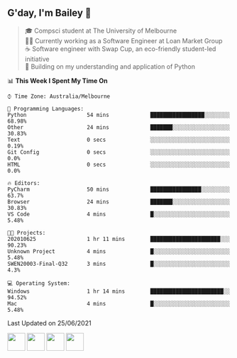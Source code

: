 ## G'day, I'm Bailey 👋

> 🎓 Compsci student at The University of Melbourne <br>
> 👨‍💻 Currently working as a Software Engineer at Loan Market Group <br>
> ☕️ Software engineer with Swap Cup, an eco-friendly student-led initiative <br>
> 🌱 Building on my understanding and application of Python

<!--START_SECTION:waka-->
📊 **This Week I Spent My Time On** 

```text
⌚︎ Time Zone: Australia/Melbourne

💬 Programming Languages: 
Python                   54 mins             █████████████████░░░░░░░░   68.98% 
Other                    24 mins             ███████░░░░░░░░░░░░░░░░░░   30.83% 
Text                     0 secs              ░░░░░░░░░░░░░░░░░░░░░░░░░   0.19% 
Git Config               0 secs              ░░░░░░░░░░░░░░░░░░░░░░░░░   0.0% 
HTML                     0 secs              ░░░░░░░░░░░░░░░░░░░░░░░░░   0.0%

🔥 Editors: 
PyCharm                  50 mins             ████████████████░░░░░░░░░   63.7% 
Browser                  24 mins             ███████░░░░░░░░░░░░░░░░░░   30.83% 
VS Code                  4 mins              █░░░░░░░░░░░░░░░░░░░░░░░░   5.48%

🐱‍💻 Projects: 
202010625                1 hr 11 mins        ██████████████████████░░░   90.23% 
Unknown Project          4 mins              █░░░░░░░░░░░░░░░░░░░░░░░░   5.48% 
SWEN20003-Final-Q32      3 mins              █░░░░░░░░░░░░░░░░░░░░░░░░   4.3%

💻 Operating System: 
Windows                  1 hr 14 mins        ███████████████████████░░   94.52% 
Mac                      4 mins              █░░░░░░░░░░░░░░░░░░░░░░░░   5.48%

```


 Last Updated on 25/06/2021
<!--END_SECTION:waka-->

[<img height="40px" src="https://img.icons8.com/ios-filled/2x/linkedin.png">](https://linkedin.com/in/baileybutler1)
[<img height="40px" src="https://img.icons8.com/ios-filled/2x/github.png">](https://github.com/baely)
[<img height="40px" src="https://img.icons8.com/ios-filled/2x/salesforce.png">](https://trailblazer.me/id/baileybutler)
[<img height="40px" src="https://img.icons8.com/ios-filled/2x/instagram.png">](https://instagram.com/bae1y)
